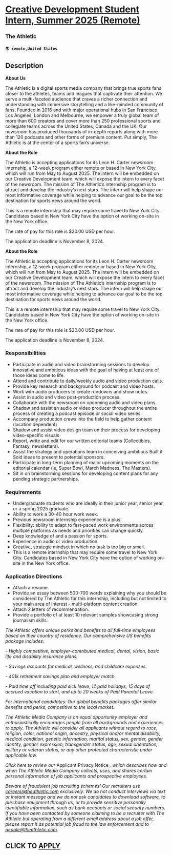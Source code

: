 # [Creative Development Student Intern, Summer 2025 (Remote)](https://www.remotewlb.com/apply/creative-development-student-intern-summer-2025-remote)  
### The Athletic  
#### `🌎 remote,United States`  

## Description

 **About Us**

  

The Athletic is a digital sports media company that brings true sports fans closer to the athletes, teams and leagues that captivate their attention. We serve a multi-faceted audience that craves a richer connection and understanding with immersive storytelling and a like-minded community of fans. Founded in 2016 and with major operational hubs in San Francisco, Los Angeles, London and Melbourne, we empower a truly global team of more than 600 creators and cover more than 250 professional sports and collegiate teams across the United States, Canada and the UK. Our newsroom has produced thousands of in-depth reports along with more than 120 podcasts and other forms of premium content. Put simply, The Athletic is at the center of a sports fan’s universe.

  

  

 **About the Role**

  

The Athletic is accepting applications for its Leon H. Carter newsroom internship, a 12-week program either remote or based in New York City, which will run from May to August 2025. The intern will be embedded on our Creative Development team, which will expose the intern to every facet of the newsroom. The mission of The Athletic’s internship program is to attract and develop the industry’s next stars. The intern will help shape our most informative coverage while helping to advance our goal to be the top destination for sports news around the world.

  

This is a remote internship that may require some travel to New York City. Candidates based in New York City have the option of working on-site in the New York office.

  

The rate of pay for this role is $20.00 USD per hour.

  

The application deadline is November 8, 2024.

  

 **About the Role**

  

The Athletic is accepting applications for its Leon H. Carter newsroom internship, a 12-week program either remote or based in New York City, which will run from May to August 2025. The intern will be embedded on our Creative Development team, which will expose the intern to every facet of the newsroom. The mission of The Athletic’s internship program is to attract and develop the industry’s next stars. The intern will help shape our most informative coverage while helping to advance our goal to be the top destination for sports news around the world.

  

This is a remote internship that may require some travel to New York City. Candidates based in New York City have the option of working on-site in the New York office.

  

The rate of pay for this role is $20.00 USD per hour.

  

The application deadline is November 8, 2024.

  

### Responsibilities

* Participate in audio and video brainstorming sessions to develop innovative and ambitious ideas with the goal of having at least one of those ideas come to life.
* Attend and contribute to daily/weekly audio and video production calls.
* Provide key research and background for podcast and video hosts.
* Work with audio producers to create rundowns and show notes.
* Assist in audio and video post-production process.
* Collaborate with the newsroom on upcoming audio and video plans.
* Shadow and assist an audio or video producer throughout the entire process of creating a podcast episode or social video series.
* Accompany production crews into the field to help gather content (location dependent)
* Shadow and assist video design team on their process for developing video-specific visuals
* Report, write and edit for our written editorial teams (Collectibles, Fantasy, newsletters).
* Assist the strategy and operations team in conceiving ambitious Built if Sold ideas to present to potential sponsors.
* Participate in long-term planning of major upcoming moments on the editorial calendar (ie, Super Bowl, March Madness, The Masters).
* Sit in on brainstorming sessions for developing content plans for any pending strategic partnerships.

  

### Requirements

* Undergraduate students who are ideally in their junior year, senior year, or a spring 2025 graduate.
* Ability to work a 30-40 hour work week.
* Previous newsroom internship experience is a plus.
* Flexibility: ability to adapt to fast-paced work environments across multiple platforms as needs and priorities can change quickly.
* Deep knowledge of and a passion for sports.
* Experience in audio or video production.
* Creative, strategic mindset in which no task is too big or small.
* This is a remote internship that may require some travel to New York City. Candidates based in New York City have the option of working on-site in the New York office.

  

### Application Directions

* Attach a resume.
* Provide an essay between 500-700 words explaining why you should be considered by The Athletic for this internship, including but not limited to your main area of interest - multi-platform content creation.
* Attach 2 letters of recommendation.
* Provide a portfolio of at least 10 relevant samples showcasing strong journalism skills.

  

 _The Athletic offers unique perks and benefits to all full-time employees based on their country of residence. Our comprehensive US benefits package includes:_

  

 _\- Highly competitive, employer-contributed medical, dental, vision, basic life and disability insurance plans._

 _\- Savings accounts for medical, wellness, and childcare expenses._

 _\- 401k retirement savings plan and employer match._

 _\- Paid time off including paid sick leave, 12 paid holidays, 15 days of accrued vacation to start, and up to 20 weeks of Paid Parental Leave._

  

 _For international candidates: Our global benefits packages offer similar benefits and perks, competitive to the local market._

  

 _The Athletic Media Company is an equal opportunity employer and enthusiastically encourages people from all backgrounds and experiences to apply. The Athletic will consider all applicants without regard to race, religion, color, national origin, ancestry, physical and/or mental disability, medical condition, genetic information, marital status, sex, gender, gender identity, gender expression, transgender status, age, sexual orientation, military or veteran status, or any other protected characteristic under applicable law._

  

 _Click here to review our_ Applicant Privacy Notice _, which describes how and when The Athletic Media Company collects, uses, and shares certain personal information of job applicants and prospective employees._

  

 _Beware of fraudulent job recruiting schemes! Our recruiters use careers@theathletic.com exclusively. We do not conduct interviews via text or instant message and we do not ask candidates to download software, to purchase equipment through us, or to provide sensitive personally identifiable information, such as bank accounts or social security numbers. If you have been contacted by someone claiming to be a recruiter with The Athletic but operating from a different email address about a job offer, please report it as potential job fraud to the law enforcement and to people@theathletic.com._

  
## CLICK TO [APPLY](https://www.remotewlb.com/apply/creative-development-student-intern-summer-2025-remote)

